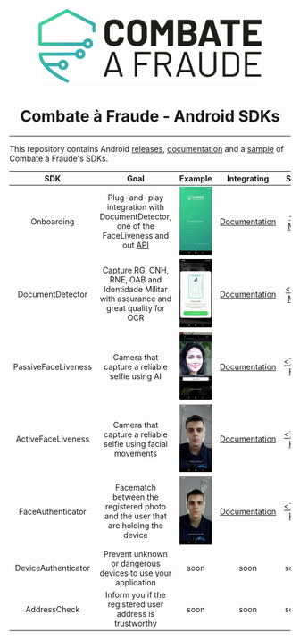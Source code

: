 <div align="center">
  
  [<img width="400px" src="/resources/combateafraude_logo.png?raw=true">](https://combateafraude.com)

  # Combate à Fraude - Android SDKs
</div>

<hr>

This repository contains Android [releases](https://github.com/combateafraude/Android/wiki/Downloading-and-importing), [documentation](https://github.com/combateafraude/Android/wiki) and a [sample](https://github.com/combateafraude/Android/tree/master/example) of Combate à Fraude's SDKs.

| SDK | Goal | Example | Integrating | Size |
| :--: | :--: | :--: | :--: | :--: |
| Onboarding | Plug-and-play integration with DocumentDetector, one of the FaceLiveness and out [API](https://docs.combateafraude.com/docs/conhecendo-produto/visao-geral/) | <img src="/resources/Onboarding.gif"> | [Documentation](https://github.com/combateafraude/Android/wiki/Onboarding) | [<2 MB](https://github.com/combateafraude/Android/wiki/SDK-sizes) |
| DocumentDetector        | Capture RG, CNH, RNE, OAB and Identidade Militar with assurance and great quality for OCR | <img src="/resources/DocumentDetector.gif"> | [Documentation](https://github.com/combateafraude/Android/wiki/DocumentDetector) | [<1.5 MB](https://github.com/combateafraude/Android/wiki/SDK-sizes) |
| PassiveFaceLiveness     | Camera that capture a reliable selfie using AI | <img src="/resources/PassiveFaceLiveness.gif"> | [Documentation](https://github.com/combateafraude/Android/wiki/PassiveFaceLiveness) | [<700 KB](https://github.com/combateafraude/Android/wiki/SDK-sizes) |
| ActiveFaceLiveness      | Camera that capture a reliable selfie using facial movements | <img src="/resources/ActiveFaceLiveness.gif"> | [Documentation](https://github.com/combateafraude/Android/wiki/ActiveFaceLiveness) | [<700 KB](https://github.com/combateafraude/Android/wiki/SDK-sizes) |
| FaceAuthenticator       | Facematch between the registered photo and the user that are holding the device | <img src="/resources/FaceAuthenticator.gif"> | [Documentation](https://github.com/combateafraude/Android/wiki/FaceAuthenticator) | [<700 KB](https://github.com/combateafraude/Android/wiki/SDK-sizes) |
| DeviceAuthenticator     | Prevent unknown or dangerous devices to use your application | soon | soon | soon |
| AddressCheck            | Inform you if the registered user address is trustworthy | soon | soon | soon |
